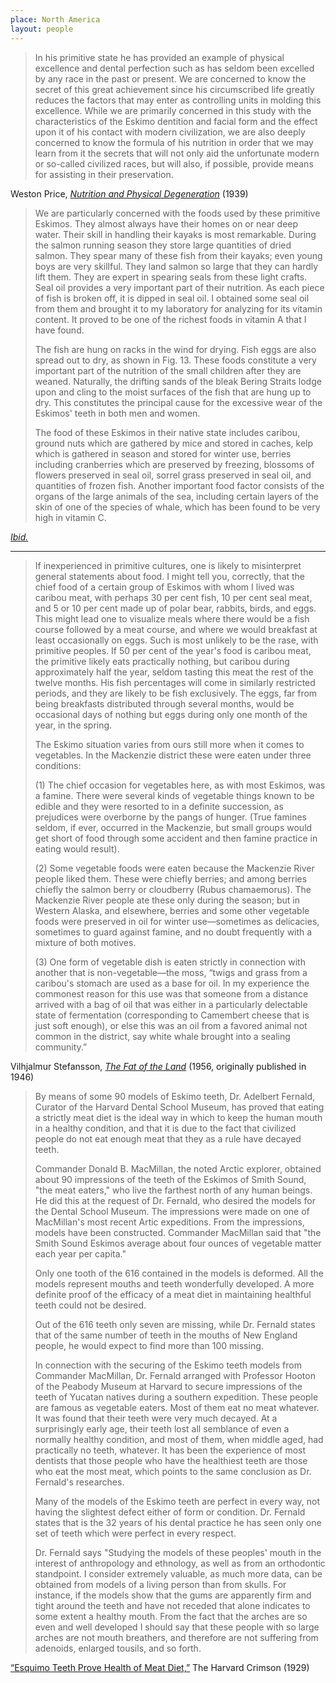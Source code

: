 ```yaml
---
place: North America
layout: people
---
```


> In his primitive state he has provided an example of physical excellence and dental perfection such as has seldom been excelled by any race in the past or present. We are concerned to know the secret of this great achievement since his circumscribed life greatly reduces the factors that may enter as controlling units in molding this excellence. While we are primarily concerned in this study with the characteristics of the Eskimo dentition and facial form and the effect upon it of his contact with modern civilization, we are also deeply concerned to know the formula of his nutrition in order that we may learn from it the secrets that will not only aid the unfortunate modern or so-called civilized races, but will also, if possible, provide means for assisting in their preservation.

Weston Price, [_Nutrition and Physical Degeneration_](http://gutenberg.net.au/ebooks02/0200251h.html#ch5) (1939)

> We are particularly concerned with the foods used by these primitive Eskimos. They almost always have their homes on or near deep water. Their skill in handling their kayaks is most remarkable. During the salmon running season they store large quantities of dried salmon. They spear many of these fish from their kayaks; even young boys are very skillful. They land salmon so large that they can hardly lift them. They are expert in spearing seals from these light crafts. Seal oil provides a very important part of their nutrition. As each piece of fish is broken off, it is dipped in seal oil. I obtained some seal oil from them and brought it to my laboratory for analyzing for its vitamin content. It proved to be one of the richest foods in vitamin A that I have found.
>
> The fish are hung on racks in the wind for drying. Fish eggs are also spread out to dry, as shown in Fig. 13. These foods constitute a very important part of the nutrition of the small children after they are weaned. Naturally, the drifting sands of the bleak Bering Straits lodge upon and cling to the moist surfaces of the fish that are hung up to dry. This constitutes the principal cause for the excessive wear of the Eskimos' teeth in both men and women.
>
> The food of these Eskimos in their native state includes caribou, ground nuts which are gathered by mice and stored in caches, kelp which is gathered in season and stored for winter use, berries including cranberries which are preserved by freezing, blossoms of flowers preserved in seal oil, sorrel grass preserved in seal oil, and quantities of frozen fish. Another important food factor consists of the organs of the large animals of the sea, including certain layers of the skin of one of the species of whale, which has been found to be very high in vitamin C.

[_Ibid._](http://gutenberg.net.au/ebooks02/0200251h.html#ch5)

* * *

> If inexperienced in primitive cultures, one is likely to misinterpret general statements about food. I might tell you, correctly, that the chief food of a certain group of Eskimos with whom I lived was caribou meat, with perhaps 30 per cent fish, 10 per cent seal meat, and 5 or 10 per cent made up of polar bear, rabbits, birds, and eggs. This might lead one to visualize meals where there would be a fish course followed by a meat course, and where we would breakfast at least occasionally on eggs. Such is most unlikely to be the rase, with primitive peoples. If 50 per cent of the year's food is caribou meat, the primitive likely eats practically nothing, but caribou during approximately half the year, seldom tasting this meat the rest of the twelve months. His fish percentages will come in similarly restricted periods, and they are likely to be fish exclusively. The eggs, far from being breakfasts distributed through several months, would be occasional days of nothing but eggs during only one month of the year, in the spring.
>
> The Eskimo situation varies from ours still more when it comes to vegetables. In the Mackenzie district these were eaten under three conditions:
>
> (1) The chief occasion for vegetables here, as with most Eskimos, was a famine. There were several kinds of vegetable things known to be edible and they were resorted to in a definite succession, as prejudices were overborne by the pangs of hunger. (True famines seldom, if ever, occurred in the Mackenzie, but small groups would get short of food through some accident and then famine practice in eating would result).
>
> (2) Some vegetable foods were eaten because the Mackenzie River people liked them. These were chiefly berries; and among berries chiefly the salmon berry or cloudberry (Rubus chamaemorus). The Mackenzie River people ate these only during the season; but in Western Alaska, and elsewhere, berries and some other vegetable foods were preserved in oil for winter use—sometimes as delicacies, sometimes to guard against famine, and no doubt frequently with a mixture of both motives.
>
> (3) One form of vegetable dish is eaten strictly in connection with another that is non-vegetable—the moss, “twigs and grass from a caribou's stomach are used as a base for oil. In my experience the commonest reason for this use was that someone from a distance arrived with a bag of oil that was either in a particularly delectable state of fermentation (corresponding to Camembert cheese that is just soft enough), or else this was an oil from a favored animal not common in the district, say white whale brought into a sealing community.”

Vilhjalmur Stefansson, [_The Fat of the Land_](/docs/the-fat-of-the-land-vilhjalmur-stefansson.pdf) (1956, originally published in 1946)

> By means of some 90 models of Eskimo teeth, Dr. Adelbert Fernald, Curator of the Harvard Dental School Museum, has proved that eating a strictly meat diet is the ideal way in which to keep the human mouth in a healthy condition, and that it is due to the fact that civilized people do not eat enough meat that they as a rule have decayed teeth.
>
> Commander Donald B. MacMillan, the noted Arctic explorer, obtained about 90 impressions of the teeth of the Eskimos of Smith Sound, "the meat eaters," who live the farthest north of any human beings. He did this at the request of Dr. Fernald, who desired the models for the Dental School Museum. The impressions were made on one of MacMillan's most recent Artic expeditions. From the impressions, models have been constructed. Commander MacMillan said that "the Smith Sound Eskimos average about four ounces of vegetable matter each year per capita."
>
> Only one tooth of the 616 contained in the models is deformed. All the models represent mouths and teeth wonderfully developed. A more definite proof of the efficacy of a meat diet in maintaining healthful teeth could not be desired.
>
> Out of the 616 teeth only seven are missing, while Dr. Fernald states that of the same number of teeth in the mouths of New England people, he would expect to find more than 100 missing.
>
> In connection with the securing of the Eskimo teeth models from Commander MacMillan, Dr. Fernald arranged with Professor Hooton of the Peabody Museum at Harvard to secure impressions of the teeth of Yucatan natives during a southern expedition. These people are famous as vegetable eaters. Most of them eat no meat whatever. It was found that their teeth were very much decayed. At a surprisingly early age, their teeth lost all semblance of even a normally healthy condition, and most of them, when middle aged, had practically no teeth, whatever. It has been the experience of most dentists that those people who have the healthiest teeth are those who eat the most meat, which points to the same conclusion as Dr. Fernald's researches.
>
> Many of the models of the Eskimo teeth are perfect in every way, not having the slightest defect either of form or condition. Dr. Fernald states that is the 32 years of his dental practice he has seen only one set of teeth which were perfect in every respect.
>
> Dr. Fernald says "Studying the models of these peoples' mouth in the interest of anthropology and ethnology, as well as from an orthodontic standpoint. I consider extremely valuable, as much more data, can be obtained from models of a living person than from skulls. For instance, if the models show that the gums are apparently firm and tight around the teeth and have not receded that alone indicates to some extent a healthy mouth. From the fact that the arches are so even and well developed I should say that these people with so large arches are not mouth breathers, and therefore are not suffering from adenoids, enlarged tousils, and so forth.

[“Esquimo Teeth Prove Health of Meat Diet,”](https://www.thecrimson.com/article/1929/1/29/esquimo-teeth-prove-health-of-meat/) The Harvard Crimson (1929)
